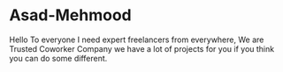# Asad-Mehmood
Hello To everyone I need expert freelancers from everywhere, We are Trusted Coworker Company we have a lot of projects for you if you think you can do some different. 
